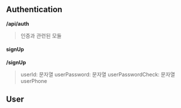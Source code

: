 ## Authentication 
__/api/auth__
> 인증과 관련된 모듈

#### signUp
__/signUp__

> userId: 문자열
> userPassword: 문자열
> userPasswordCheck: 문자열
> userPhone


## User